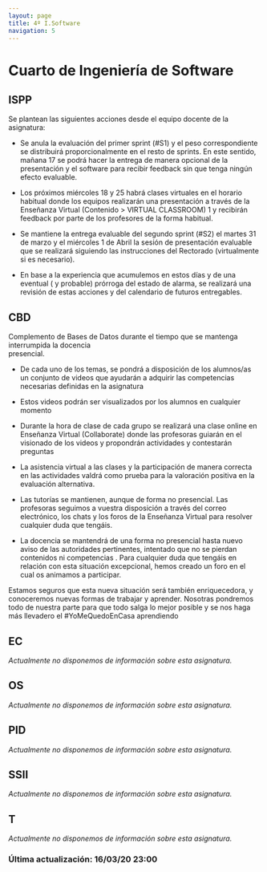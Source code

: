 ```yaml
---
layout: page
title: 4º I.Software
navigation: 5
---
```


# Cuarto de Ingeniería de Software

## ISPP
Se plantean las siguientes acciones desde el equipo docente de la asignatura:

* Se anula la evaluación del primer sprint (#S1) y el peso correspondiente se distribuirá proporcionalmente en el resto de sprints. En este sentido, mañana 17 se podrá hacer la entrega de manera opcional de la presentación y el software para recibir feedback sin que tenga ningún efecto evaluable.

* Los próximos miércoles 18 y 25 habrá clases virtuales en el horario habitual donde los equipos realizarán una presentación a través de la Enseñanza Virtual (Contenido > VIRTUAL CLASSROOM) 1 y recibirán feedback por parte de los profesores de la forma habitual.

* Se mantiene la entrega evaluable del segundo sprint (#S2) el martes 31 de marzo y el miércoles 1 de Abril la sesión de presentación evaluable que se realizará siguiendo las instrucciones del Rectorado (virtualmente si es necesario).

* En base a la experiencia que acumulemos en estos días y de una eventual ( y probable) prórroga del estado de alarma, se realizará una revisión de estas acciones y del calendario de futuros entregables.


## CBD

Complemento de Bases de Datos  durante el tiempo que se mantenga interrumpida la docencia  
presencial.

* De cada uno de los temas, se pondrá a disposición de los alumnos/as un conjunto de videos que ayudarán a adquirir las competencias necesarias definidas en la asignatura

* Estos videos podrán ser visualizados por los alumnos en cualquier momento

* Durante la hora de clase de cada grupo se realizará una clase online en Enseñanza Virtual (Collaborate) donde las profesoras guiarán en el visionado de los videos y propondrán actividades y contestarán preguntas

* La asistencia virtual a las clases y la participación de manera correcta en las actividades valdrá como prueba para la valoración positiva en la evaluación alternativa. 

* Las tutorías se mantienen, aunque de forma no presencial. Las  profesoras seguimos a vuestra disposición a través del correo  electrónico, los chats y los foros de la Enseñanza Virtual para resolver  
cualquier duda que tengáis.

* La docencia se mantendrá de una forma no presencial hasta nuevo aviso de las autoridades pertinentes, intentado que no se pierdan contenidos ni competencias .
Para cualquier duda que tengáis en relación con esta situación excepcional, hemos creado un foro en el cual os animamos a participar.

Estamos seguros que esta nueva situación será también enriquecedora, y conoceremos nuevas formas de trabajar y aprender. Nosotras pondremos todo de nuestra parte para que todo salga lo mejor posible y se nos haga más llevadero el #YoMeQuedoEnCasa aprendiendo

## EC

*Actualmente no disponemos de información sobre esta asignatura.*
## OS
*Actualmente no disponemos de información sobre esta asignatura.*
## PID
*Actualmente no disponemos de información sobre esta asignatura.*
## SSII
*Actualmente no disponemos de información sobre esta asignatura.*
## T
*Actualmente no disponemos de información sobre esta asignatura.*

### Última actualización: 16/03/20 23:00